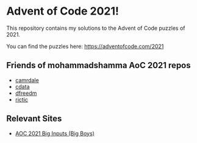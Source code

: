 # Advent of Code 2021!

This repository contains my solutions to the Advent of Code puzzles of 2021.

You can find the puzzles here: https://adventofcode.com/2021

## Friends of mohammadshamma AoC 2021 repos

* [camrdale](https://github.com/camrdale/advent-of-code-2021)
* [cdata](https://github.com/cdata/advent-of-code/tree/main/2021/)
* [dfreedm](https://github.com/dfreedm/advent-of-code)
* [rictic](https://github.com/rictic/advent-of-code-2021)

## Relevant Sites

* [AOC 2021 Big Inputs (Big Boys)](https://the-tk.com/project/aoc2021-bigboys.html)